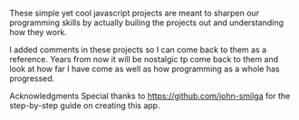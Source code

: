 These simple yet cool javascript projects are meant to sharpen our programming skills by actually builing the projects out and understanding how they work.

I added comments in these projects so I can come back to them as a reference. Years from now it will be nostalgic tp come back to them and look at how far I have come as well as how programming as a whole has progressed.

Acknowledgments
Special thanks to https://github.com/john-smilga for the step-by-step guide on creating this app.
